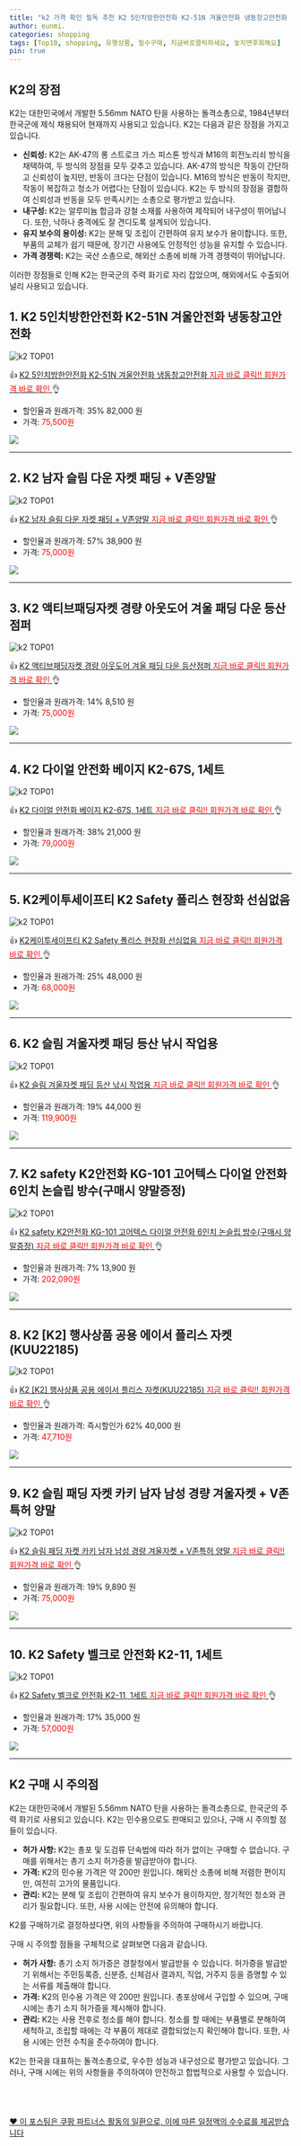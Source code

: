```yaml
---
title: "k2 가격 확인 필독 추천 K2 5인치방한안전화 K2-51N 겨울안전화 냉동창고안전화 비교 장점 구매가이드"
author: eunmi.
categories: shopping
tags: [Top10, shopping, 유행상품, 필수구매, 지금바로클릭하세요, 놓치면후회해요]
pin: true
---
```

## K2의 장점

K2는 대한민국에서 개발한 5.56mm NATO 탄을 사용하는 돌격소총으로, 1984년부터 한국군에 제식 채용되어 현재까지 사용되고 있습니다. K2는 다음과 같은 장점을 가지고 있습니다.

* **신뢰성:** K2는 AK-47의 롱 스트로크 가스 피스톤 방식과 M16의 회전노리쇠 방식을 채택하여, 두 방식의 장점을 모두 갖추고 있습니다. AK-47의 방식은 작동이 간단하고 신뢰성이 높지만, 반동이 크다는 단점이 있습니다. M16의 방식은 반동이 작지만, 작동이 복잡하고 청소가 어렵다는 단점이 있습니다. K2는 두 방식의 장점을 결합하여 신뢰성과 반동을 모두 만족시키는 소총으로 평가받고 있습니다.
* **내구성:** K2는 알루미늄 합금과 강철 소재를 사용하여 제작되어 내구성이 뛰어납니다. 또한, 낙하나 충격에도 잘 견디도록 설계되어 있습니다.
* **유지 보수의 용이성:** K2는 분해 및 조립이 간편하여 유지 보수가 용이합니다. 또한, 부품의 교체가 쉽기 때문에, 장기간 사용에도 안정적인 성능을 유지할 수 있습니다.
* **가격 경쟁력:** K2는 국산 소총으로, 해외산 소총에 비해 가격 경쟁력이 뛰어납니다.

이러한 장점들로 인해 K2는 한국군의 주력 화기로 자리 잡았으며, 해외에서도 수출되어 널리 사용되고 있습니다.

   

## 1. K2 5인치방한안전화 K2-51N 겨울안전화 냉동창고안전화

![k2 TOP01](https://thumbnail6.coupangcdn.com/thumbnails/remote/230x230ex/image/vendor_inventory/1764/6e340eb061cf732475ea4ae0c8f1b15ab545664bda6b7d5bc1c1c0f5902f.png)


👍 [K2 5인치방한안전화 K2-51N 겨울안전화 냉동창고안전화 <font color=red> 지금 바로 클릭!! 회원가격 바로 확인 </font> ](https://link.coupang.com/re/AFFSDP?lptag=AF3617701&subid=GithubCoopas&pageKey=7674700505&traceid=V0-153&itemId=20483123110&vendorItemId=84318411819) 👌 


- 할인율과 원래가격: 35%  82,000   원
- 가격: <span style='color:red'>75,500원</span>

[![](/discount_price.png)](https://link.coupang.com/re/AFFSDP?lptag=AF3617701&subid=GithubCoopas&pageKey=7674700505&traceid=V0-153&itemId=20483123110&vendorItemId=84318411819)

---


   

## 2. K2 남자 슬림 다운 자켓 패딩 + V존양말

![k2 TOP01](https://thumbnail8.coupangcdn.com/thumbnails/remote/230x230ex/image/vendor_inventory/5108/f5b99ffab2e8de87e9ec14fb6770695e7c2eb283ad668d71ac9fa0f9ef3e.jpg)


👍 [K2 남자 슬림 다운 자켓 패딩 + V존양말 <font color=red> 지금 바로 클릭!! 회원가격 바로 확인 </font> ](https://link.coupang.com/re/AFFSDP?lptag=AF3617701&subid=GithubCoopas&pageKey=6140718171&traceid=V0-153&itemId=11777234418&vendorItemId=79050891029) 👌 


- 할인율과 원래가격: 57%  38,900   원
- 가격: <span style='color:red'>75,000원</span>

[![](/discount_price.png)](https://link.coupang.com/re/AFFSDP?lptag=AF3617701&subid=GithubCoopas&pageKey=6140718171&traceid=V0-153&itemId=11777234418&vendorItemId=79050891029)

---


   

## 3. K2 액티브패딩자켓 경량 아웃도어 겨울 패딩 다운 등산점퍼

![k2 TOP01](https://thumbnail8.coupangcdn.com/thumbnails/remote/230x230ex/image/vendor_inventory/9c43/af164b0f13857d7eed11a506188ba17975c76dc12de5c82be1c1c7ecee08.jpg)


👍 [K2 액티브패딩자켓 경량 아웃도어 겨울 패딩 다운 등산점퍼 <font color=red> 지금 바로 클릭!! 회원가격 바로 확인 </font> ](https://link.coupang.com/re/AFFSDP?lptag=AF3617701&subid=GithubCoopas&pageKey=7674591237&traceid=V0-153&itemId=20482523641&vendorItemId=87561488889) 👌 


- 할인율과 원래가격: 14%  8,510   원
- 가격: <span style='color:red'>75,000원</span>

[![](/discount_price.png)](https://link.coupang.com/re/AFFSDP?lptag=AF3617701&subid=GithubCoopas&pageKey=7674591237&traceid=V0-153&itemId=20482523641&vendorItemId=87561488889)

---


   

## 4. K2 다이얼 안전화 베이지 K2-67S, 1세트

![k2 TOP01](https://thumbnail6.coupangcdn.com/thumbnails/remote/230x230ex/image/retail/images/2023/03/10/15/2/c26217bf-5fc5-4591-9b7a-db48b4ca1b95.jpg)


👍 [K2 다이얼 안전화 베이지 K2-67S, 1세트 <font color=red> 지금 바로 클릭!! 회원가격 바로 확인 </font> ](https://link.coupang.com/re/AFFSDP?lptag=AF3617701&subid=GithubCoopas&pageKey=7188479078&traceid=V0-153&itemId=18144221260&vendorItemId=85294616352) 👌 


- 할인율과 원래가격: 38%  21,000   원
- 가격: <span style='color:red'>79,000원</span>

[![](/discount_price.png)](https://link.coupang.com/re/AFFSDP?lptag=AF3617701&subid=GithubCoopas&pageKey=7188479078&traceid=V0-153&itemId=18144221260&vendorItemId=85294616352)

---


   

## 5. K2케이투세이프티 K2 Safety 폴리스 현장화 선심없음

![k2 TOP01](https://thumbnail10.coupangcdn.com/thumbnails/remote/230x230ex/image/vendor_inventory/images/2016/07/27/13/7/47774e86-c529-4cc9-a327-9ef42223db32.jpg)


👍 [K2케이투세이프티 K2 Safety 폴리스 현장화 선심없음 <font color=red> 지금 바로 클릭!! 회원가격 바로 확인 </font> ](https://link.coupang.com/re/AFFSDP?lptag=AF3617701&subid=GithubCoopas&pageKey=5729284&traceid=V0-153&itemId=25904136&vendorItemId=3038271038) 👌 


- 할인율과 원래가격: 25%  48,000   원
- 가격: <span style='color:red'>68,000원</span>

[![](/discount_price.png)](https://link.coupang.com/re/AFFSDP?lptag=AF3617701&subid=GithubCoopas&pageKey=5729284&traceid=V0-153&itemId=25904136&vendorItemId=3038271038)

---


   

## 6. K2 슬림 겨울자켓 패딩 등산 낚시 작업용

![k2 TOP01](https://thumbnail9.coupangcdn.com/thumbnails/remote/230x230ex/image/vendor_inventory/5ea6/1533b5bbf92b552e5b87ffcd431a39387426d1bfce2dd0e5342e71eff523.jpg)


👍 [K2 슬림 겨울자켓 패딩 등산 낚시 작업용 <font color=red> 지금 바로 클릭!! 회원가격 바로 확인 </font> ](https://link.coupang.com/re/AFFSDP?lptag=AF3617701&subid=GithubCoopas&pageKey=7698937492&traceid=V0-153&itemId=20607801296&vendorItemId=87682364705) 👌 


- 할인율과 원래가격: 19%  44,000   원
- 가격: <span style='color:red'>119,900원</span>

[![](/discount_price.png)](https://link.coupang.com/re/AFFSDP?lptag=AF3617701&subid=GithubCoopas&pageKey=7698937492&traceid=V0-153&itemId=20607801296&vendorItemId=87682364705)

---


   

## 7. K2 safety K2안전화 KG-101 고어텍스 다이얼 안전화 6인치 논슬립 방수(구매시 양말증정)

![k2 TOP01](https://thumbnail7.coupangcdn.com/thumbnails/remote/230x230ex/image/vendor_inventory/3b35/79670c66c118affeae7217bf2597c5739af5e399f318526b0c45c573378a.jpg)


👍 [K2 safety K2안전화 KG-101 고어텍스 다이얼 안전화 6인치 논슬립 방수(구매시 양말증정) <font color=red> 지금 바로 클릭!! 회원가격 바로 확인 </font> ](https://link.coupang.com/re/AFFSDP?lptag=AF3617701&subid=GithubCoopas&pageKey=5882463755&traceid=V0-153&itemId=10321878449&vendorItemId=76564609629) 👌 


- 할인율과 원래가격: 7%  13,900   원
- 가격: <span style='color:red'>202,090원</span>

[![](/discount_price.png)](https://link.coupang.com/re/AFFSDP?lptag=AF3617701&subid=GithubCoopas&pageKey=5882463755&traceid=V0-153&itemId=10321878449&vendorItemId=76564609629)

---


   

## 8. K2 [K2] 행사상품 공용 에이서 플리스 자켓(KUU22185)

![k2 TOP01](https://thumbnail9.coupangcdn.com/thumbnails/remote/230x230ex/image/vendor_inventory/8fe0/bb1106ef66e22dd2d74f9db18dacc52849464d80e0ecadbc3e73ef4d071e.jpg)


👍 [K2 [K2] 행사상품 공용 에이서 플리스 자켓(KUU22185) <font color=red> 지금 바로 클릭!! 회원가격 바로 확인 </font> ](https://link.coupang.com/re/AFFSDP?lptag=AF3617701&subid=GithubCoopas&pageKey=7525942747&traceid=V0-153&itemId=19749003882&vendorItemId=86852537584) 👌 


- 할인율과 원래가격: 즉시할인가 62%  40,000   원
- 가격: <span style='color:red'>47,710원</span>

[![](/discount_price.png)](https://link.coupang.com/re/AFFSDP?lptag=AF3617701&subid=GithubCoopas&pageKey=7525942747&traceid=V0-153&itemId=19749003882&vendorItemId=86852537584)

---


   

## 9. K2 슬림 패딩 자켓 카키 남자 남성 경량 겨울자켓 + V존특허 양말

![k2 TOP01](https://thumbnail9.coupangcdn.com/thumbnails/remote/230x230ex/image/vendor_inventory/7df9/692e5456e7acd88cff5c401984be59844c5638557059729875d55b6dcce2.jpg)


👍 [K2 슬림 패딩 자켓 카키 남자 남성 경량 겨울자켓 + V존특허 양말 <font color=red> 지금 바로 클릭!! 회원가격 바로 확인 </font> ](https://link.coupang.com/re/AFFSDP?lptag=AF3617701&subid=GithubCoopas&pageKey=6842591868&traceid=V0-153&itemId=16275583375&vendorItemId=83468263071) 👌 


- 할인율과 원래가격: 19%  9,890   원
- 가격: <span style='color:red'>75,000원</span>

[![](/discount_price.png)](https://link.coupang.com/re/AFFSDP?lptag=AF3617701&subid=GithubCoopas&pageKey=6842591868&traceid=V0-153&itemId=16275583375&vendorItemId=83468263071)

---


   

## 10. K2 Safety 벨크로 안전화 K2-11, 1세트

![k2 TOP01](https://thumbnail7.coupangcdn.com/thumbnails/remote/230x230ex/image/vendor_inventory/d49d/7c1ed01639d3ccb5e37435177315832c183789a6c611d20639bb4fd7dcba.png)


👍 [K2 Safety 벨크로 안전화 K2-11, 1세트 <font color=red> 지금 바로 클릭!! 회원가격 바로 확인 </font> ](https://link.coupang.com/re/AFFSDP?lptag=AF3617701&subid=GithubCoopas&pageKey=67527660&traceid=V0-153&itemId=225825828&vendorItemId=85530057188) 👌 


- 할인율과 원래가격: 17%  35,000   원
- 가격: <span style='color:red'>57,000원</span>

[![](/discount_price.png)](https://link.coupang.com/re/AFFSDP?lptag=AF3617701&subid=GithubCoopas&pageKey=67527660&traceid=V0-153&itemId=225825828&vendorItemId=85530057188)

---
## K2 구매 시 주의점

K2는 대한민국에서 개발된 5.56mm NATO 탄을 사용하는 돌격소총으로, 한국군의 주력 화기로 사용되고 있습니다. K2는 민수용으로도 판매되고 있으나, 구매 시 주의할 점들이 있습니다.

* **허가 사항:** K2는 총포 및 도검류 단속법에 따라 허가 없이는 구매할 수 없습니다. 구매를 위해서는 총기 소지 허가증을 발급받아야 합니다.
* **가격:** K2의 민수용 가격은 약 200만 원입니다. 해외산 소총에 비해 저렴한 편이지만, 여전히 고가의 물품입니다.
* **관리:** K2는 분해 및 조립이 간편하여 유지 보수가 용이하지만, 정기적인 청소와 관리가 필요합니다. 또한, 사용 시에는 안전에 유의해야 합니다.

K2를 구매하기로 결정하셨다면, 위의 사항들을 주의하여 구매하시기 바랍니다.

구매 시 주의할 점들을 구체적으로 살펴보면 다음과 같습니다.

* **허가 사항:** 총기 소지 허가증은 경찰청에서 발급받을 수 있습니다. 허가증을 발급받기 위해서는 주민등록증, 신분증, 신체검사 결과지, 직업, 거주지 등을 증명할 수 있는 서류를 제출해야 합니다.
* **가격:** K2의 민수용 가격은 약 200만 원입니다. 총포상에서 구입할 수 있으며, 구매 시에는 총기 소지 허가증을 제시해야 합니다.
* **관리:** K2는 사용 전후로 청소를 해야 합니다. 청소를 할 때에는 부품별로 분해하여 세척하고, 조립할 때에는 각 부품이 제대로 결합되었는지 확인해야 합니다. 또한, 사용 시에는 안전 수칙을 준수하여야 합니다.

K2는 한국을 대표하는 돌격소총으로, 우수한 성능과 내구성으로 평가받고 있습니다. 그러나, 구매 시에는 위의 사항들을 주의하여야 안전하고 합법적으로 사용할 수 있습니다.<br><br><br><br><br> [ ❤  이 포스팅은 쿠팡 파트너스 활동의 일환으로, 이에 따른 일정액의 수수료를 제공받습니다](https://link.coupang.com/a/bcEFyh)